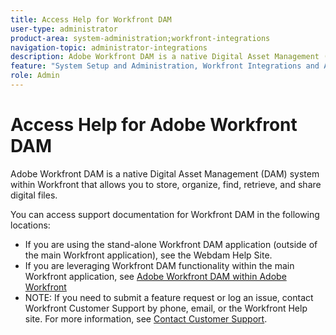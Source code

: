 ```yaml
---
title: Access Help for Workfront DAM
user-type: administrator
product-area: system-administration;workfront-integrations
navigation-topic: administrator-integrations
description: Adobe Workfront DAM is a native Digital Asset Management (DAM) system within Workfront that allows you to store, organize, find, retrieve, and share digital files.
feature: "System Setup and Administration, Workfront Integrations and Apps"
role: Admin
---
```


# Access Help for Adobe Workfront DAM

Adobe Workfront DAM is a native Digital Asset Management (DAM) system within Workfront that allows you to store, organize, find, retrieve, and share digital files.

You can access support documentation for Workfront DAM  in the following locations:

* If you are using the stand-alone Workfront DAM application (outside of the main Workfront application), see the Webdam Help Site.
* If you are leveraging Workfront DAM functionality within the main Workfront application, see [Adobe Workfront DAM within Adobe Workfront](../../documents/workfront-dam-within-workfront/workfront-dam-in-workfrontt.md)
* NOTE: If you need to submit a feature request or log an issue, contact Workfront Customer Support by phone, email, or the Workfront Help site. For more information, see [Contact Customer Support](../../workfront-basics/tips-tricks-and-troubleshooting/contact-customer-support.md).

